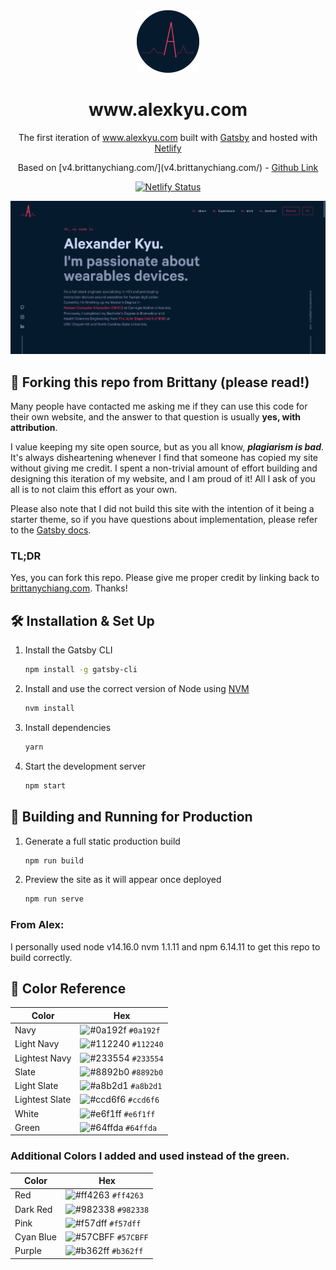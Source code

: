 <div align="center">
  <img alt="Logo" src="https://raw.githubusercontent.com/awkyu/portfolio/main/src/images/logo.png" width="100" />
</div>
<h1 align="center">
  www.alexkyu.com
</h1>
<p align="center">
  The first iteration of <a href="https://www.alexkyu.com" target="_blank">www.alexkyu.com</a> built with <a href="https://www.gatsbyjs.org/" target="_blank">Gatsby</a> and hosted with <a href="https://www.netlify.com/" target="_blank">Netlify</a>
</p>
<p align="center">
  Based on [v4.brittanychiang.com/](v4.brittanychiang.com/) - <a href="https://github.com/bchiang7/v4">Github Link</a>
</p>
<p align="center">
  <a href="https://app.netlify.com/sites/alexkyu/deploys" target="_blank">
    <img src="https://api.netlify.com/api/v1/badges/22ae068b-7429-4e6e-a450-e69a6f90610b/deploy-status" alt="Netlify Status" />
  </a>
</p>

![demo](https://raw.githubusercontent.com/awkyu/portfolio/main/src/images/demo.png)

## 🚨 Forking this repo from Brittany (please read!)

Many people have contacted me asking me if they can use this code for their own website, and the answer to that question is usually **yes, with attribution**.

I value keeping my site open source, but as you all know, _**plagiarism is bad**_. It's always disheartening whenever I find that someone has copied my site without giving me credit. I spent a non-trivial amount of effort building and designing this iteration of my website, and I am proud of it! All I ask of you all is to not claim this effort as your own.

Please also note that I did not build this site with the intention of it being a starter theme, so if you have questions about implementation, please refer to the [Gatsby docs](https://www.gatsbyjs.org/docs/).

### TL;DR

Yes, you can fork this repo. Please give me proper credit by linking back to [brittanychiang.com](https://brittanychiang.com). Thanks!

## 🛠 Installation & Set Up

1. Install the Gatsby CLI

   ```sh
   npm install -g gatsby-cli
   ```

2. Install and use the correct version of Node using [NVM](https://github.com/nvm-sh/nvm)

   ```sh
   nvm install
   ```

3. Install dependencies

   ```sh
   yarn
   ```

4. Start the development server

   ```sh
   npm start
   ```

## 🚀 Building and Running for Production

1. Generate a full static production build

   ```sh
   npm run build
   ```

1. Preview the site as it will appear once deployed

   ```sh
   npm run serve
   ```

### From Alex:

I personally used node v14.16.0 nvm 1.1.11 and npm 6.14.11 to get this repo to build correctly.

## 🎨 Color Reference

| Color          | Hex                                                                |
| -------------- | ------------------------------------------------------------------ |
| Navy           | ![#0a192f](https://via.placeholder.com/10/0a192f?text=+) `#0a192f` |
| Light Navy     | ![#112240](https://via.placeholder.com/10/0a192f?text=+) `#112240` |
| Lightest Navy  | ![#233554](https://via.placeholder.com/10/303C55?text=+) `#233554` |
| Slate          | ![#8892b0](https://via.placeholder.com/10/8892b0?text=+) `#8892b0` |
| Light Slate    | ![#a8b2d1](https://via.placeholder.com/10/a8b2d1?text=+) `#a8b2d1` |
| Lightest Slate | ![#ccd6f6](https://via.placeholder.com/10/ccd6f6?text=+) `#ccd6f6` |
| White          | ![#e6f1ff](https://via.placeholder.com/10/e6f1ff?text=+) `#e6f1ff` |
| Green          | ![#64ffda](https://via.placeholder.com/10/64ffda?text=+) `#64ffda` |

### Additional Colors I added and used instead of the green.

| Color     | Hex                                                                |
| --------- | ------------------------------------------------------------------ |
| Red       | ![#ff4263](https://via.placeholder.com/10/ff4263?text=+) `#ff4263` |
| Dark Red  | ![#982338](https://via.placeholder.com/10/982338?text=+) `#982338` |
| Pink      | ![#f57dff](https://via.placeholder.com/10/f57dff?text=+) `#f57dff` |
| Cyan Blue | ![#57CBFF](https://via.placeholder.com/10/57CBFF?text=+) `#57CBFF` |
| Purple    | ![#b362ff](https://via.placeholder.com/10/b362ff?text=+) `#b362ff` |
